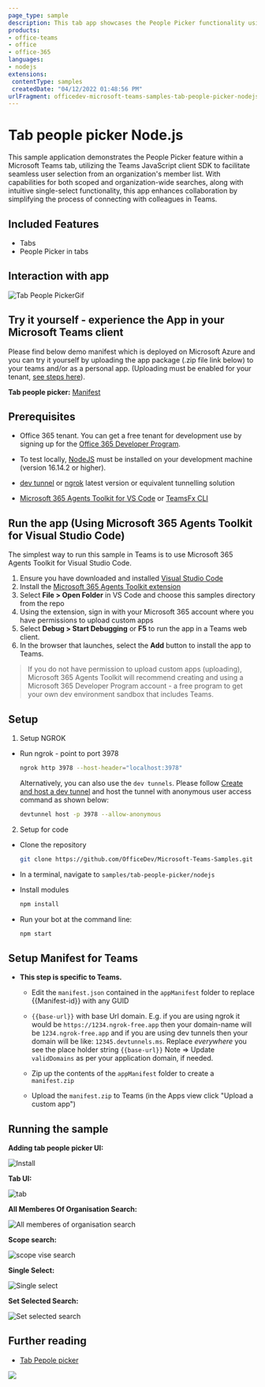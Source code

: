 ```yaml
---
page_type: sample
description: This tab app showcases the People Picker functionality using the Teams JavaScript client SDK to allow users to select individuals from their organization.
products:
- office-teams
- office
- office-365
languages:
- nodejs
extensions:
 contentType: samples
 createdDate: "04/12/2022 01:48:56 PM"
urlFragment: officedev-microsoft-teams-samples-tab-people-picker-nodejs
---
```


# Tab people picker Node.js

 This sample application demonstrates the People Picker feature within a Microsoft Teams tab, utilizing the Teams JavaScript client SDK to facilitate seamless user selection from an organization's member list. With capabilities for both scoped and organization-wide searches, along with intuitive single-select functionality, this app enhances collaboration by simplifying the process of connecting with colleagues in Teams.

 ## Included Features
* Tabs
* People Picker in tabs

## Interaction with app

![Tab People PickerGif](Images/TabPeoplePicker.gif)

## Try it yourself - experience the App in your Microsoft Teams client
Please find below demo manifest which is deployed on Microsoft Azure and you can try it yourself by uploading the app package (.zip file link below) to your teams and/or as a personal app. (Uploading must be enabled for your tenant, [see steps here](https://docs.microsoft.com/microsoftteams/platform/concepts/build-and-test/prepare-your-o365-tenant#enable-custom-teams-apps-and-turn-on-custom-app-uploading)).

**Tab people picker:** [Manifest](/samples/tab-people-picker/csharp/demo-manifest/Tab-People-Picker.zip)

## Prerequisites

 - Office 365 tenant. You can get a free tenant for development use by signing up for the [Office 365 Developer Program](https://developer.microsoft.com/en-us/microsoft-365/dev-program).

- To test locally, [NodeJS](https://nodejs.org/en/download/) must be installed on your development machine (version 16.14.2  or higher).

- [dev tunnel](https://learn.microsoft.com/en-us/azure/developer/dev-tunnels/get-started?tabs=windows) or [ngrok](https://ngrok.com/) latest version or equivalent tunnelling solution

- [Microsoft 365 Agents Toolkit for VS Code](https://marketplace.visualstudio.com/items?itemName=TeamsDevApp.ms-teams-vscode-extension) or [TeamsFx CLI](https://learn.microsoft.com/microsoftteams/platform/toolkit/teamsfx-cli?pivots=version-one)

## Run the app (Using Microsoft 365 Agents Toolkit for Visual Studio Code)

The simplest way to run this sample in Teams is to use Microsoft 365 Agents Toolkit for Visual Studio Code.

1. Ensure you have downloaded and installed [Visual Studio Code](https://code.visualstudio.com/docs/setup/setup-overview)
1. Install the [Microsoft 365 Agents Toolkit extension](https://marketplace.visualstudio.com/items?itemName=TeamsDevApp.ms-teams-vscode-extension)
1. Select **File > Open Folder** in VS Code and choose this samples directory from the repo
1. Using the extension, sign in with your Microsoft 365 account where you have permissions to upload custom apps
1. Select **Debug > Start Debugging** or **F5** to run the app in a Teams web client.
1. In the browser that launches, select the **Add** button to install the app to Teams.
> If you do not have permission to upload custom apps (uploading), Microsoft 365 Agents Toolkit will recommend creating and using a Microsoft 365 Developer Program account - a free program to get your own dev environment sandbox that includes Teams.

## Setup

1) Setup NGROK
 - Run ngrok - point to port 3978

   ```bash
   ngrok http 3978 --host-header="localhost:3978"
   ```  

   Alternatively, you can also use the `dev tunnels`. Please follow [Create and host a dev tunnel](https://learn.microsoft.com/en-us/azure/developer/dev-tunnels/get-started?tabs=windows) and host the tunnel with anonymous user access command as shown below:

   ```bash
   devtunnel host -p 3978 --allow-anonymous
   ```

2) Setup for code    
- Clone the repository

    ```bash
    git clone https://github.com/OfficeDev/Microsoft-Teams-Samples.git
    ```

- In a terminal, navigate to `samples/tab-people-picker/nodejs`

- Install modules

    ```bash
    npm install
    ```

- Run your bot at the command line:

    ```bash
    npm start
    ```

## Setup Manifest for Teams

- **This step is specific to Teams.**

    -  Edit the `manifest.json` contained in the `appManifest` folder to replace {{Manifest-id}} with any GUID
    - `{{base-url}}` with base Url domain. E.g. if you are using ngrok it would be `https://1234.ngrok-free.app` then your domain-name will be `1234.ngrok-free.app` and if you are using dev tunnels then your domain will be like: `12345.devtunnels.ms`. Replace *everywhere* you see the place holder string `{{base-url}}`
       Note => Update `validDomains` as per your application domain, if needed.

    -  Zip up the contents of the `appManifest` folder to create a `manifest.zip`
    -  Upload the `manifest.zip` to Teams (in the Apps view click "Upload a custom app")

## Running the sample

**Adding tab people picker UI:**

![Install](Images/Install.png)

**Tab UI:**

![tab](Images/Tab.PNG)

**All Memberes Of Organisation Search:**

![All memberes of organisation search](Images/AllMemberesOfOrganisationSearch.PNG)

**Scope search:**

![scope vise search](Images/ScopeSearch.PNG)

**Single Select:**

![Single select](Images/SingleSelect.PNG)

**Set Selected Search:**

![Set selected search](Images/SetSelectedSearch.PNG)

## Further reading

- [Tab Pepole picker](https://learn.microsoft.com/microsoftteams/platform/concepts/device-capabilities/people-picker-capability?tabs=Samplemobileapp%2Cteamsjs-v2)

<img src="https://pnptelemetry.azurewebsites.net/microsoft-teams-samples/samples/tab-people-picker-nodejs" />